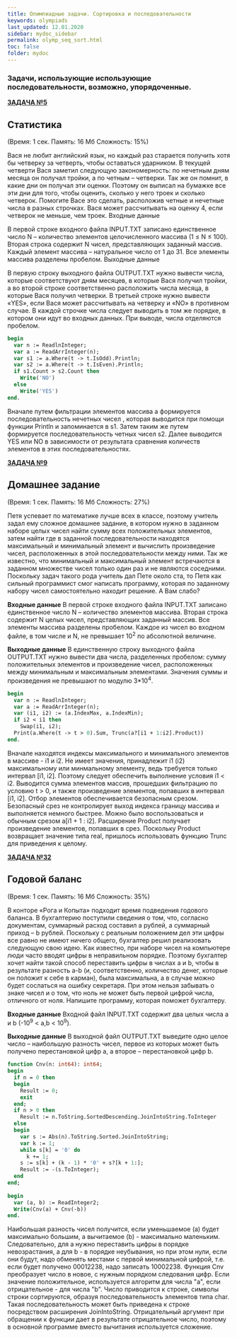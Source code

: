 ```yaml
---
title: Олимпиадные задачи. Сортировка и последовательности
keywords: olympiads
last_updated: 12.01.2020
sidebar: mydoc_sidebar
permalink: olymp_seq_sort.html
toc: false
folder: mydoc
---
```


<script src="//i.upmath.me/latex.js"></script> 

### Задачи, использующие использующие последовательности, возможно, упорядоченные.

[**ЗАДАЧА №5**](https://acmp.ru/index.asp?main=task&id_task=5) 		
## Статистика
(Время: 1 сек. Память: 16 Мб Сложность: 15%)

Вася не любит английский язык, но каждый раз старается получить хотя бы четверку за четверть, чтобы оставаться ударником. В текущей четверти Вася заметил следующую закономерность: по нечетным дням месяца он получал тройки, а по четным – четверки. Так же он помнит, в какие дни он получал эти оценки. Поэтому он выписал на бумажке все эти дни для того, чтобы оценить, сколько у него троек и сколько четверок. Помогите Васе это сделать, расположив четные и нечетные числа в разных строчках. Вася может рассчитывать на оценку 4, если четверок не меньше, чем троек.
Входные данные

В первой строке входного файла INPUT.TXT записано единственное число N – количество элементов целочисленного массива (1 ≤ N ≤ 100). Вторая строка содержит N чисел, представляющих заданный массив. Каждый элемент массива – натуральное число от 1 до 31. Все элементы массива разделены пробелом.
Выходные данные

В первую строку выходного файла OUTPUT.TXT нужно вывести числа, которые соответствуют дням месяцев, в которые Вася получил тройки, а во второй строке соответственно расположить числа месяца, в которые Вася получил четверки. В третьей строке нужно вывести «YES», если Вася может рассчитывать на четверку и «NO» в противном случае. В каждой строчке числа следует выводить в том же порядке, в котором они идут во входных данных. При выводе, числа отделяются пробелом. 

```pascal
begin
  var n := ReadlnInteger;
  var a := ReadArrInteger(n);
  var s1 := a.Where(t -> t.IsOdd).Println;
  var s2 := a.Where(t -> t.IsEven).Println;
  if s1.Count > s2.Count then
    Write('NO')
  else
    Write('YES')
end.
```

Вначале путем фильтрации элементов массива а формируется последовательность нечетных чисел , которая выводится при помощи функции Println и запоминается в s1. Затем таким же путем формируется последовательность четных чисел s2. Далее выводится YES или NO в зависимости от результата сравнения количеств элементов в этих последовательностях.

[**ЗАДАЧА №9**](https://acmp.ru/index.asp?main=task&id_task=9)
## Домашнее задание
(Время: 1 сек. Память: 16 Мб Сложность: 27%)

Петя успевает по математике лучше всех в классе, поэтому учитель задал ему сложное домашнее задание, в котором нужно в заданном наборе целых чисел найти сумму всех положительных элементов, затем найти где в заданной последовательности находятся максимальный и минимальный элемент и вычислить произведение чисел, расположенных в этой последовательности между ними. Так же известно, что минимальный и максимальный элемент встречаются в заданном множестве чисел только один раз и не являются соседними. Поскольку задач такого рода учитель дал Пете около ста, то Петя как сильный программист смог написать программу, которая по заданному набору чисел самостоятельно находит решение. А Вам слабо?

**Входные данные**
В первой строке входного файла INPUT.TXT записано единственное число N – количество элементов массива. Вторая строка содержит N целых чисел, представляющих заданный массив. Все элементы массива разделены пробелом. Каждое из чисел во входном файле, в том числе и N, не превышает 10<sup>2</sup> по абсолютной величине.

**Выходные данные**
В единственную строку выходного файла OUTPUT.TXT нужно вывести два числа, разделенных пробелом: сумму положительных элементов и произведение чисел, расположенных между минимальным и максимальным элементами. Значения суммы и произведения не превышают по модулю 3*10<sup>4</sup>.

```pascal
begin
  var n := ReadlnInteger;
  var a := ReadArrInteger(n);
  var (i1, i2) := (a.IndexMax, a.IndexMin);
  if i2 < i1 then
    Swap(i1, i2);
  Print(a.Where(t -> t > 0).Sum, Trunc(a?[i1 + 1:i2].Product))
end.
```

Вначале находятся индексы максимального и минимального элементов в массиве - i1 и i2. Не имеет значения, принадлежит i1 (i2) максимальному или минмальному элементу, ведь требуется только интервал [i1, i2]. Поэтому следует обеспечить выполнение условия i1 < i2. Выводится сумма элементов массив, прошедших фильтрацию по условию t > 0, и также произведение элементов, попавших в интервал [i1, i2]. Отбор элементов обеспечивается безопасным срезом. Безопасный срез не контролирует выход индекса границу массива и выполняется немного быстрее. Можно было воспользоваться и обычным срезом a[i1 + 1 : i2]. Расширение Product получает произведение элементов, попавших в срез. Поскольку Product возвращает значение типа real, пришлось использовать функцию Trunc для приведения к целому.

[**ЗАДАЧА №32**](https://acmp.ru/index.asp?main=task&id_task=32) 		
## Годовой баланс
(Время: 1 сек. Память: 16 Мб Сложность: 35%)

В конторе «Рога и Копыта» подходит время подведения годового баланса. В бухгалтерию поступили сведения о том, что, согласно документам, суммарный расход составил а рублей, a суммарный приход – b рублей. Поскольку с реальным положением дел эти цифры все равно не имеют ничего общего, бухгалтер решил реализовать следующую свою идею. Как известно, при наборе чисел на компьютере люди часто вводят цифры в неправильном порядке. Поэтому бухгалтер хочет найти такой способ переставить цифры в числах a и b, чтобы в результате разность a-b (и, соответственно, количество денег, которые он положит к себе в карман), была максимальна, а в случае можно будет сослаться на ошибку секретаря. При этом нельзя забывать о знаке чисел и о том, что ноль не может быть первой цифрой числа, отличного от ноля. Напишите программу, которая поможет бухгалтеру.

**Входные данные**
Входной файл INPUT.TXT содержит два целых числа a и b (-10<sup>9</sup> < a,b < 10<sup>9</sup>).

**Выходные данные**
В выходной файл OUTPUT.TXT выведите одно целое число – наибольшую разность чисел, первое из которых может быть получено перестановкой цифр a, а второе – перестановкой цифр b.

```pascal
function Cnv(n: int64): int64;
begin
  if n = 0 then
  begin
    Result := 0;
    exit
  end;  
  if n > 0 then
    Result := n.ToString.SortedDescending.JoinIntoString.ToInteger
  else
  begin
    var s := Abs(n).ToString.Sorted.JoinIntoString;
    var k := 1;
    while s[k] = '0' do
      k += 1;
    s := s[k] + (k - 1) * '0' + s?[k + 1:];
    Result := -(s.ToInteger);
  end
end;
 
begin
  var (a, b) := ReadInteger2;
  Write(Cnv(a) + Cnv(-b))
end.
```

Наибольшая разность чисел получится, если уменьшаемое (a) будет максимально большим, а вычитаемое (b) - максимально маленьким. Следовательно, для a нужно переставить цифры в порядке невозрастания, а для b - в порядке неубывания, но при этом нули, если они будут, надо обменять местами с первой минимальной цифрой, т.е. если будет получено 00012238, надо записать 10002238. Функция Cnv преобразует число в новое, с нужным порядком следования цифр. Если значение положительное, используется алгоритм для числа "а", если отрицательное - для числа "b". Число приводится к строке, символы строки сортируются, образуя последовательность элементов типа char. Такая последовательность может быть приведена к строке посредством расширения JoinIntoString. Отрицательный аргумент при обращении к функции дает в результате отрицательное число, поэтому в основной программе вместо вычитания используется сложение.

